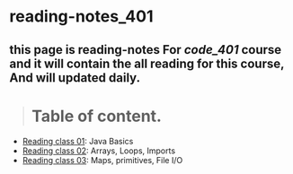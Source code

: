 # reading-notes_401
## **this page is reading-notes For *code_401* course and it will contain the all reading for this course, And will updated daily.**

> # Table of content.

* [Reading class 01](Reading_notes_401_01.md): Java Basics
* [Reading class 02](Reading_notes_401_02.md): Arrays, Loops, Imports
* [Reading class 03](Reading_notes_401_03.md): Maps, primitives, File I/O